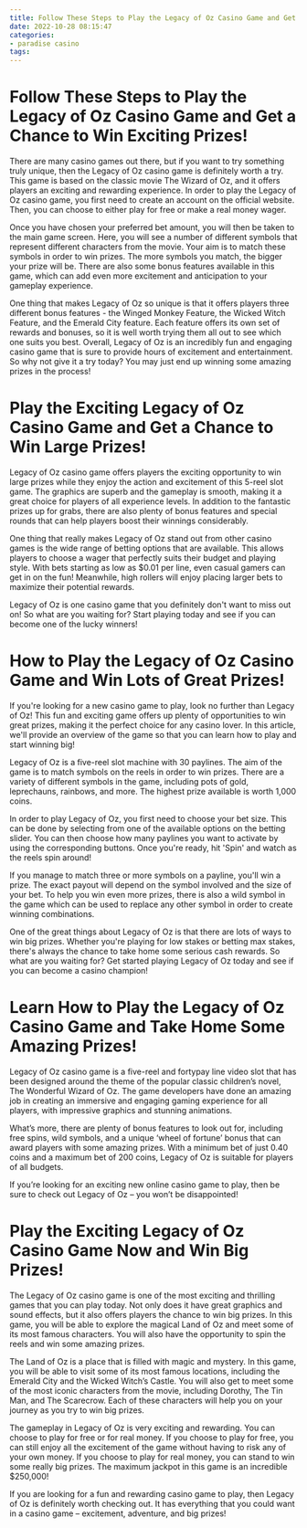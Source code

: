 ```yaml
---
title: Follow These Steps to Play the Legacy of Oz Casino Game and Get a Chance to Win Exciting Prizes!
date: 2022-10-28 08:15:47
categories:
- paradise casino
tags:
---
```



#  Follow These Steps to Play the Legacy of Oz Casino Game and Get a Chance to Win Exciting Prizes!

There are many casino games out there, but if you want to try something truly unique, then the Legacy of Oz casino game is definitely worth a try. This game is based on the classic movie The Wizard of Oz, and it offers players an exciting and rewarding experience. In order to play the Legacy of Oz casino game, you first need to create an account on the official website. Then, you can choose to either play for free or make a real money wager.

Once you have chosen your preferred bet amount, you will then be taken to the main game screen. Here, you will see a number of different symbols that represent different characters from the movie. Your aim is to match these symbols in order to win prizes. The more symbols you match, the bigger your prize will be. There are also some bonus features available in this game, which can add even more excitement and anticipation to your gameplay experience.

One thing that makes Legacy of Oz so unique is that it offers players three different bonus features - the Winged Monkey Feature, the Wicked Witch Feature, and the Emerald City feature. Each feature offers its own set of rewards and bonuses, so it is well worth trying them all out to see which one suits you best. Overall, Legacy of Oz is an incredibly fun and engaging casino game that is sure to provide hours of excitement and entertainment. So why not give it a try today? You may just end up winning some amazing prizes in the process!

#  Play the Exciting Legacy of Oz Casino Game and Get a Chance to Win Large Prizes!

 Legacy of Oz casino game offers players the exciting opportunity to win large prizes while they enjoy the action and excitement of this 5-reel slot game. The graphics are superb and the gameplay is smooth, making it a great choice for players of all experience levels. In addition to the fantastic prizes up for grabs, there are also plenty of bonus features and special rounds that can help players boost their winnings considerably.

One thing that really makes Legacy of Oz stand out from other casino games is the wide range of betting options that are available. This allows players to choose a wager that perfectly suits their budget and playing style. With bets starting as low as $0.01 per line, even casual gamers can get in on the fun! Meanwhile, high rollers will enjoy placing larger bets to maximize their potential rewards.

Legacy of Oz is one casino game that you definitely don't want to miss out on! So what are you waiting for? Start playing today and see if you can become one of the lucky winners!

#  How to Play the Legacy of Oz Casino Game and Win Lots of Great Prizes!

If you're looking for a new casino game to play, look no further than Legacy of Oz! This fun and exciting game offers up plenty of opportunities to win great prizes, making it the perfect choice for any casino lover. In this article, we'll provide an overview of the game so that you can learn how to play and start winning big!

Legacy of Oz is a five-reel slot machine with 30 paylines. The aim of the game is to match symbols on the reels in order to win prizes. There are a variety of different symbols in the game, including pots of gold, leprechauns, rainbows, and more. The highest prize available is worth 1,000 coins.

In order to play Legacy of Oz, you first need to choose your bet size. This can be done by selecting from one of the available options on the betting slider. You can then choose how many paylines you want to activate by using the corresponding buttons. Once you're ready, hit 'Spin' and watch as the reels spin around!

If you manage to match three or more symbols on a payline, you'll win a prize. The exact payout will depend on the symbol involved and the size of your bet. To help you win even more prizes, there is also a wild symbol in the game which can be used to replace any other symbol in order to create winning combinations.

One of the great things about Legacy of Oz is that there are lots of ways to win big prizes. Whether you're playing for low stakes or betting max stakes, there's always the chance to take home some serious cash rewards. So what are you waiting for? Get started playing Legacy of Oz today and see if you can become a casino champion!

#  Learn How to Play the Legacy of Oz Casino Game and Take Home Some Amazing Prizes!

Legacy of Oz casino game is a five-reel and fortypay line video slot that has been designed around the theme of the popular classic children’s novel, The Wonderful Wizard of Oz. The game developers have done an amazing job in creating an immersive and engaging gaming experience for all players, with impressive graphics and stunning animations.

What’s more, there are plenty of bonus features to look out for, including free spins, wild symbols, and a unique ‘wheel of fortune’ bonus that can award players with some amazing prizes. With a minimum bet of just 0.40 coins and a maximum bet of 200 coins, Legacy of Oz is suitable for players of all budgets.

If you’re looking for an exciting new online casino game to play, then be sure to check out Legacy of Oz – you won’t be disappointed!

#  Play the Exciting Legacy of Oz Casino Game Now and Win Big Prizes!

The Legacy of Oz casino game is one of the most exciting and thrilling games that you can play today. Not only does it have great graphics and sound effects, but it also offers players the chance to win big prizes. In this game, you will be able to explore the magical Land of Oz and meet some of its most famous characters. You will also have the opportunity to spin the reels and win some amazing prizes.

The Land of Oz is a place that is filled with magic and mystery. In this game, you will be able to visit some of its most famous locations, including the Emerald City and the Wicked Witch’s Castle. You will also get to meet some of the most iconic characters from the movie, including Dorothy, The Tin Man, and The Scarecrow. Each of these characters will help you on your journey as you try to win big prizes.

The gameplay in Legacy of Oz is very exciting and rewarding. You can choose to play for free or for real money. If you choose to play for free, you can still enjoy all the excitement of the game without having to risk any of your own money. If you choose to play for real money, you can stand to win some really big prizes. The maximum jackpot in this game is an incredible $250,000!

If you are looking for a fun and rewarding casino game to play, then Legacy of Oz is definitely worth checking out. It has everything that you could want in a casino game – excitement, adventure, and big prizes!